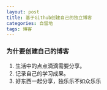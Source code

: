 ```yaml
---
layout: post
title: 基于Github创建自己的独立博客
categories: 自留地
tags: 博客 
---
```


### 为什要创建自己的博客

1. 生活中的点点滴滴需要分享。
2. 记录自己的学习成果。
3. 好东西一起分享，独乐乐不如众乐乐
